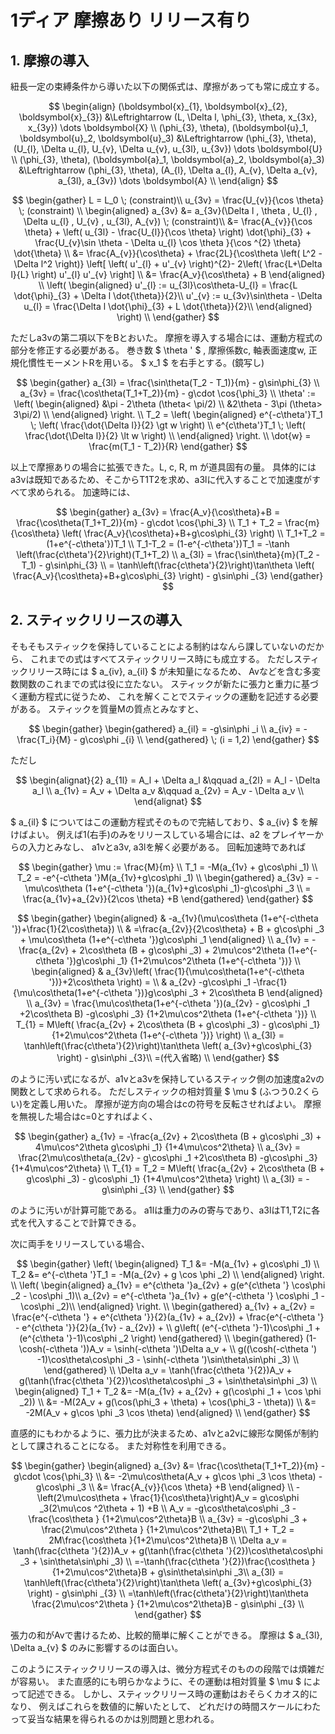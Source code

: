 # 1ディア 摩擦あり リリース有り

## 1. 摩擦の導入

紐長一定の束縛条件から導いた以下の関係式は、摩擦があっても常に成立する。

$$
\begin{align}
(\boldsymbol{x}_{1}, \boldsymbol{x}_{2}, \boldsymbol{x}_{3}) &\Leftrightarrow (L, \Delta l, \phi_{3}, \theta, x_{3x}, x_{3y}) \dots \boldsymbol{X} \\
(\phi_{3}, \theta), (\boldsymbol{u}_1, \boldsymbol{u}_2, \boldsymbol{u}_3) &\Leftrightarrow (\phi_{3}, \theta), (U_{l}, \Delta u_{l}, U_{v}, \Delta u_{v}, u_{3l}, u_{3v}) \dots \boldsymbol{U} \\
(\phi_{3}, \theta),  (\boldsymbol{a}_1, \boldsymbol{a}_2, \boldsymbol{a}_3) &\Leftrightarrow  (\phi_{3}, \theta), (A_{l}, \Delta a_{l}, A_{v}, \Delta a_{v}, a_{3l}, a_{3v}) \dots \boldsymbol{A} \\
\end{align}
$$

$$
\begin{gather}
L = L_0 \; (constraint)\\
u_{3v} = \frac{U_{v}}{\cos \theta} \; (constraint) \\
\begin{aligned}
a_{3v} &= a_{3v}(\Delta l , \theta , U_{l} , \Delta u_{l} , U_{v} , u_{3l}, A_{v}) \; (constraint)\\
&= \frac{A_{v}}{\cos \theta} +
\left( u_{3l} - \frac{U_{l}}{\cos \theta} \right) \dot{\phi}_{3} + 
\frac{U_{v}\sin \theta - \Delta u_{l} \cos \theta }{\cos ^{2} \theta} \dot{\theta} \\
&=
\frac{A_{v}}{\cos\theta} + \frac{2L}{\cos\theta \left( L^2 - \Delta l^2 \right)}
\left[
\left( u'_{l} + u'_{v} \right)^{2}-
2\left( \frac{L+\Delta l}{L} \right) u'_{l} u'_{v}
\right] \\
&= \frac{A_v}{\cos\theta} + B
\end{aligned} \\
\left(
\begin{aligned}
u'_{l} := u_{3l}\cos\theta-U_{l} = \frac{L \dot{\phi}_{3} + \Delta l \dot{\theta}}{2}\\
u'_{v} := u_{3v}\sin\theta - \Delta u_{l} = \frac{\Delta l \dot{\phi}_{3} + L \dot{\theta}}{2}\\
\end{aligned} 
\right) \\
\end{gather}
$$

ただしa3vの第二項以下をBとおいた。
摩擦を導入する場合には、運動方程式の部分を修正する必要がある。
巻き数 $ \theta ' $ , 摩擦係数c, 軸表面速度w, 正規化慣性モーメントRを用いる。
$ x_1 $ を右手とする。(鏡写し)

$$
\begin{gather}
a_{3l} =  \frac{\sin\theta(T_2 - T_1)}{m} - g\sin\phi_{3} \\
a_{3v} =  \frac{\cos\theta(T_1+T_2)}{m} - g\cdot \cos{\phi_3} \\
\theta' := \left(
    \begin{aligned}
    &\pi - 2\theta (\theta< \pi/2) \\
    &2\theta - 3\pi (\theta> 3\pi/2) \\
    \end{aligned}
    \right. \\
T_2 = \left(
    \begin{aligned}
    e^{-c\theta'}T_1 \; \left( \frac{\dot{\Delta l}}{2} \gt w \right) \\
    e^{c\theta'}T_1 \; \left( \frac{\dot{\Delta l}}{2} \lt w \right) \\
    \end{aligned}
\right. \\
\dot{w} = \frac{m(T_1 - T_2)}{R}
\end{gather}
$$

以上で摩擦ありの場合に拡張できた。L, c, R, m が道具固有の量。
具体的にはa3vは既知であるため、そこからT1T2を求め、a3lに代入することで加速度がすべて求められる。
加速時には、

$$
\begin{gather}
a_{3v} = \frac{A_v}{\cos\theta}+B = 
\frac{\cos\theta(T_1+T_2)}{m} - g\cdot \cos{\phi_3} \\
T_1 + T_2 = \frac{m}{\cos\theta} \left(
    \frac{A_v}{\cos\theta}+B+g\cos\phi_{3}
\right) \\
T_1+T_2 = (1+e^{-c\theta'})T_1 \\
T_1-T_2 = (1-e^{-c\theta'})T_1 = -\tanh \left(\frac{c\theta'}{2}\right)(T_1+T_2) \\
a_{3l} =  \frac{\sin\theta}{m}(T_2 - T_1) - g\sin\phi_{3} \\
= \tanh\left(\frac{c\theta'}{2}\right)\tan\theta \left(
    \frac{A_v}{\cos\theta}+B+g\cos\phi_{3}
\right) - g\sin\phi _{3}
\end{gather}
$$


## 2. スティックリリースの導入

そもそもスティックを保持していることによる制約はなんら課していないのだから、
これまでの式はすべてスティックリリース時にも成立する。
ただしスティックリリース時には $ a_{iv}, a_{il} $ が未知量になるため、
Avなどを含む多変数関数のこれまでの式は役に立たない。
スティックが新たに張力と重力に基づく運動方程式に従うため、
これを解くことでスティックの運動を記述する必要がある。
スティックを質量Mの質点とみなすと、

$$
\begin{gather}
\begin{gathered}
a_{il} = -g\sin\phi _i \\
a_{iv} = - \frac{T_i}{M} - g\cos\phi _{i} \\
\end{gathered}
\; (i = 1,2)
\end{gather}
$$

ただし

$$
\begin{alignat}{2}
a_{1l} = A_l + \Delta a_l
&\qquad a_{2l} = A_l - \Delta a_l \\
a_{1v} = A_v + \Delta a_v 
&\qquad a_{2v} = A_v - \Delta a_v \\
\end{alignat}
$$

$ a_{il} $ についてはこの運動方程式そのもので完結しており、$ a_{iv} $ を解けばよい。
例えば1(右手)のみをリリースしている場合には、a2 をプレイヤーからの入力とみなし、
a1vとa3v, a3lを解く必要がある。
回転加速時であれば

$$
\begin{gather}
\mu := \frac{M}{m} \\
T_1 = -M(a_{1v} + g\cos\phi _1) \\
T_2 = -e^{-c\theta '}M(a_{1v}+g\cos\phi _1) \\
\begin{gathered}
a_{3v} = -\mu\cos\theta (1+e^{-c\theta '})(a_{1v}+g\cos\phi _1)-g\cos\phi _3 \\
= \frac{a_{1v}+a_{2v}}{2\cos \theta} +B
\end{gathered}
\end{gather}
$$

$$
\begin{gather}
\begin{aligned}
& -a_{1v}(\mu\cos\theta (1+e^{-c\theta '})+\frac{1}{2\cos\theta}) \\
& =\frac{a_{2v}}{2\cos\theta} + B + 
g\cos\phi _3 + \mu\cos\theta (1+e^{-c\theta '})g\cos\phi _1
\end{aligned} \\
a_{1v} = 
-\frac{a_{2v} + 2\cos\theta (B + g\cos\phi _3) + 2\mu\cos^2\theta (1+e^{-c\theta '})g\cos\phi _1}
{1+2\mu\cos^2\theta (1+e^{-c\theta '})} \\
\begin{aligned}
& a_{3v}\left( \frac{1}{\mu\cos\theta(1+e^{-c\theta '})}+2\cos\theta \right) = \\
& a_{2v} -g\cos\phi _1 -\frac{1}{\mu\cos\theta(1+e^{-c\theta '})}g\cos\phi _3 + 
2\cos\theta B
\end{aligned} \\
a_{3v} = \frac{\mu\cos\theta(1+e^{-c\theta '})(a_{2v} - g\cos\phi _1 +2\cos\theta B) -g\cos\phi _3}
{1+2\mu\cos^2\theta (1+e^{-c\theta '})} \\
T_{1} = M\left(
\frac{a_{2v} + 2\cos\theta (B + g\cos\phi _3) - g\cos\phi _1}
{1+2\mu\cos^2\theta (1+e^{-c\theta '})} 
\right) \\
a_{3l}
= \tanh\left(\frac{c\theta'}{2}\right)\tan\theta \left(
    a_{3v}+g\cos\phi_{3}
\right) - g\sin\phi _{3}\\
=(代入省略) \\
\end{gather}
$$


のように汚い式になるが、a1vとa3vを保持しているスティック側の加速度a2vの関数として求められる。
ただしスティックの相対質量 $ \mu $ (ふつう0.2くらい)を定義し用いた。
摩擦が逆方向の場合はcの符号を反転させればよい。
摩擦を無視した場合はc=0とすればよく、

$$
\begin{gather}
a_{1v} = 
-\frac{a_{2v} + 2\cos\theta (B + g\cos\phi _3) + 4\mu\cos^2\theta g\cos\phi _1}
{1+4\mu\cos^2\theta} \\
a_{3v} = 
\frac{2\mu\cos\theta(a_{2v} - g\cos\phi _1 +2\cos\theta B) -g\cos\phi _3}
{1+4\mu\cos^2\theta} \\
T_{1} = T_2  = M\left(
\frac{a_{2v} + 2\cos\theta (B + g\cos\phi _3) - g\cos\phi _1}
{1+4\mu\cos^2\theta} 
\right) \\
a_{3l} = - g\sin\phi _{3} \\
\end{gather}
$$

のように汚いが計算可能である。
a1lは重力のみの寄与であり、a3lはT1,T2に各式を代入することで計算できる。

次に両手をリリースしている場合、

$$
\begin{gather}
\left(
    \begin{aligned}
    T_1 &= -M(a_{1v} + g\cos\phi _1) \\
    T_2 &= e^{-c\theta '}T_1 = -M(a_{2v} + g \cos \phi _2) \\
    \end{aligned}
\right. \\
\left(
    \begin{aligned}
    a_{1v} = e^{c\theta '}a_{2v} + g(e^{c\theta '} \cos\phi _2 - \cos\phi _1)\\
    a_{2v} = e^{-c\theta '}a_{1v} + g(e^{-c\theta '} \cos\phi _1 - \cos\phi _2)\\
    \end{aligned}
\right. \\
\begin{gathered}
a_{1v} + a_{2v} = \frac{e^{-c\theta '} + e^{c\theta '}}{2}(a_{1v} + a_{2v}) +
\frac{e^{-c\theta '} - e^{c\theta '}}{2}(a_{1v} - a_{2v}) + \\
g\left( (e^{-c\theta '}-1)\cos\phi _1 + (e^{c\theta '}-1)\cos\phi _2 \right)
\end{gathered} \\
\begin{gathered}
(1-\cosh(-c\theta '))A_v = \sinh(-c\theta ')\Delta a_v +  \\
g((\cosh(-c\theta ') -1)\cos\theta\cos\phi _3 - \sinh(-c\theta ')\sin\theta\sin\phi _3) \\
\end{gathered} \\
\Delta a_v = \tanh(\frac{c\theta '}{2})A_v + 
g(\tanh(\frac{c\theta '}{2})\cos\theta\cos\phi _3 + \sin\theta\sin\phi _3) \\
\begin{aligned}
T_1 + T_2 &= -M(a_{1v} + a_{2v} + g(\cos\phi _1 + \cos \phi _2)) \\
&= -M(2A_v + g(\cos(\phi_3 + \theta) + \cos(\phi_3 - \theta)) \\
&= -2M(A_v + g\cos \phi _3 \cos \theta) 
\end{aligned} \\
\end{gather}
$$

直感的にもわかるように、張力比が決まるため、a1vとa2vに線形な関係が制約として課されることになる。
また対称性を利用できる。

$$
\begin{gather}
\begin{aligned}
a_{3v} &=  \frac{\cos\theta(T_1+T_2)}{m} - g\cdot \cos{\phi_3} \\
&= -2\mu\cos\theta(A_v + g\cos \phi _3 \cos \theta) - g\cos\phi _3 \\
&= \frac{A_{v}}{\cos \theta} +B
\end{aligned} \\
-\left(2\mu\cos\theta + \frac{1}{\cos\theta}\right)A_v
= g\cos\phi _3(2\mu\cos ^2\theta + 1) +B \\
A_v = -g\cos\theta\cos\phi _3 - \frac{\cos\theta }
{1+2\mu\cos^2\theta}B \\
a_{3v} = -g\cos\phi _3 + \frac{2\mu\cos^2\theta }
{1+2\mu\cos^2\theta}B\\
T_1 + T_2 = 2M\frac{\cos\theta }{1+2\mu\cos^2\theta}B \\
\Delta a_v = \tanh(\frac{c\theta '}{2})A_v + 
g(\tanh(\frac{c\theta '}{2})\cos\theta\cos\phi _3 + \sin\theta\sin\phi _3) \\
=-\tanh(\frac{c\theta '}{2})\frac{\cos\theta }
{1+2\mu\cos^2\theta}B  + g\sin\theta\sin\phi _3\\
a_{3l}
= \tanh\left(\frac{c\theta'}{2}\right)\tan\theta \left(
    a_{3v}+g\cos\phi_{3}
\right) - g\sin\phi _{3} \\
=\tanh\left(\frac{c\theta'}{2}\right)\tan\theta \frac{2\mu\cos^2\theta }
{1+2\mu\cos^2\theta}B - g\sin\phi _{3} \\
\end{gather}
$$

張力の和がAvで書けるため、比較的簡単に解くことができる。
摩擦は $ a_{3l}, \Delta a_{v} $ のみに影響するのは面白い。

このようにスティックリリースの導入は、微分方程式そのものの段階では煩雑だが容易い。
また直感的にも明らかなように、その運動は相対質量 $ \mu $ によって記述できる。
しかし、スティックリリース時の運動はおそらくカオス的になり、
例えばこれらを数値的に解いたとして、
どれだけの時間スケールにわたって妥当な結果を得られるのかは別問題と思われる。